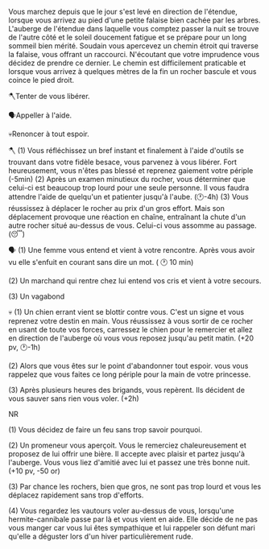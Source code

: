 Vous marchez depuis que le jour s'est levé en direction de l'étendue, lorsque vous arrivez au pied d'une petite falaise bien cachée par les arbres. L'auberge de l'étendue dans laquelle vous comptez passer la nuit  se trouve de l'autre côté et le soleil doucement fatigue et se prépare pour un long sommeil bien mérité. Soudain vous apercevez un chemin étroit qui traverse la falaise, vous offrant un raccourci. N'écoutant que votre imprudence vous décidez de prendre ce dernier. Le chemin est difficilement praticable et lorsque vous arrivez à quelques mètres de la fin un rocher bascule et vous coince le pied droit.

🪓Tenter de vous libérer.

🗣Appeller à l'aide.

💀Renoncer à tout espoir.


🪓
(1) Vous réfléchissez un bref instant et finalement à l'aide d'outils se trouvant dans votre fidèle besace, vous parvenez à vous libérer. Fort heureusement, vous n'êtes pas blessé et reprenez gaiement votre périple 
(-5min)
(2) Après un examen minutieux du rocher, vous déterminer que celui-ci est beaucoup  trop  lourd pour une seule personne. Il vous faudra attendre l'aide de quelqu'un et patienter jusqu'à l'aube. 
(🕐-4h)
(3) Vous réussissez à déplacer le rocher au prix d'un gros effort. Mais son déplacement provoque une réaction  en chaîne, entraînant la chute d'un autre rocher situé  au-dessus de vous. Celui-ci vous assomme au passage. 
(😴)

🗣
(1) Une femme vous entend et vient à votre rencontre. Après vous avoir vu elle s'enfuit en courant sans dire un mot. ( 🕐 10 min)

(2) Un marchand qui rentre chez lui entend vos cris et vient à votre secours.

(3) Un vagabond 


💀
(1) Un chien errant vient se blottir contre vous. C'est un signe et vous reprenez votre destin en main. Vous réussissez à vous sortir de ce rocher en usant de toute vos forces, carressez le chien pour le remercier et allez en direction de l'auberge où vous vous reposez jusqu'au petit matin. (+20 pv, 🕐-1h)

(2) Alors que vous êtes sur le point d'abandonner tout espoir. vous vous rappelez que vous faites ce long périple pour la main de votre princesse. 

(3) Après plusieurs heures des brigands, vous repèrent. Ils décident de vous sauver sans rien vous voler. (+2h)


NR

(1) Vous décidez de faire un feu sans trop savoir pourquoi.

(2) Un promeneur vous aperçoit. Vous le remerciez chaleureusement et proposez de lui offrir une bière. Il accepte avec plaisir et partez jusqu'à l'auberge. Vous vous liez d'amitié avec lui et passez une très bonne nuit. (+10 pv, -50 or)

(3) Par chance les rochers, bien que gros, ne sont pas trop lourd et vous les déplacez rapidement sans trop d'efforts.

(4) Vous regardez les vautours voler au-dessus de vous, lorsqu'une hermite-cannibale passe par là et vous vient en aide. Elle décide de ne pas vous manger car vous lui êtes sympathique et lui rappeler  son défunt  mari qu'elle  a  déguster lors d'un hiver  particulièrement  rude. 
